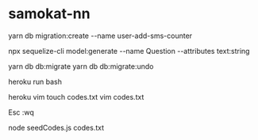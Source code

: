 # samokat-nn

yarn db migration:create --name user-add-sms-counter

npx sequelize-cli model:generate --name Question --attributes text:string

yarn db db:migrate
yarn db db:migrate:undo

heroku run bash

heroku vim
touch codes.txt
vim codes.txt

Esc
:wq

node seedCodes.js codes.txt